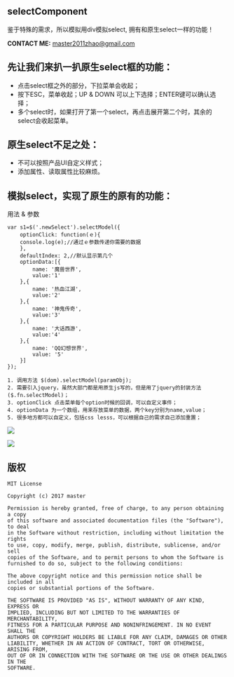 ## selectComponent ##
鉴于特殊的需求，所以模拟用div模拟select, 拥有和原生select一样的功能！

**CONTACT ME:** master2011zhao@gmail.com

## 先让我们来扒一扒原生select框的功能： ##
- 点击select框之外的部分，下拉菜单会收起；
- 按下ESC，菜单收起；UP & DOWN 可以上下选择；ENTER键可以确认选择；
- 多个select时，如果打开了第一个select，再点击展开第二个时，其余的select会收起菜单。

## 原生select不足之处： ##
- 不可以按照产品UI自定义样式；
- 添加属性、读取属性比较麻烦。

## 模拟select，实现了原生的原有的功能： ##

用法 & 参数

    var s1=$('.newSelect').selectModel({
	    optionClick: function(ｅ){
		console.log(e);//通过ｅ参数传递你需要的数据
	    },
	    defaultIndex: 2,//默认显示第几个
	    optionData:[{
	        name: '魔兽世界',
	        value:'1'
	    },{
	        name: '热血江湖',
	        value:'2'
	    },{
	        name: '神鬼传奇',
	        value:'3'
	    },{
	        name: '大话西游',
	        value:'4'
	    },{
	        name: 'QQ幻想世界',
	        value: '5'
	    }]
	});

	1. 调用方法 $(dom).selectModel(paramObj);
	2. 需要引入jquery，虽然大部门都是用原生js写的，但是用了jquery的封装方法($.fn.selectModel)；
	3. optionClick 点击菜单每个option时候的回调，可以自定义事件；
	4. optionData 为一个数组，用来存放菜单的数据，两个key分别为name,value；
	5. 很多地方都可以自定义，包括css lesss，可以根据自己的需求自己添加重置；


![](http://i.imgur.com/4bJMsnw.png)

![](http://i.imgur.com/K1tM4xs.png)

## 版权 ##

	MIT License
	
	Copyright (c) 2017 master
	
	Permission is hereby granted, free of charge, to any person obtaining a copy
	of this software and associated documentation files (the "Software"), to deal
	in the Software without restriction, including without limitation the rights
	to use, copy, modify, merge, publish, distribute, sublicense, and/or sell
	copies of the Software, and to permit persons to whom the Software is
	furnished to do so, subject to the following conditions:
	
	The above copyright notice and this permission notice shall be included in all
	copies or substantial portions of the Software.
	
	THE SOFTWARE IS PROVIDED "AS IS", WITHOUT WARRANTY OF ANY KIND, EXPRESS OR
	IMPLIED, INCLUDING BUT NOT LIMITED TO THE WARRANTIES OF MERCHANTABILITY,
	FITNESS FOR A PARTICULAR PURPOSE AND NONINFRINGEMENT. IN NO EVENT SHALL THE
	AUTHORS OR COPYRIGHT HOLDERS BE LIABLE FOR ANY CLAIM, DAMAGES OR OTHER
	LIABILITY, WHETHER IN AN ACTION OF CONTRACT, TORT OR OTHERWISE, ARISING FROM,
	OUT OF OR IN CONNECTION WITH THE SOFTWARE OR THE USE OR OTHER DEALINGS IN THE
	SOFTWARE.

